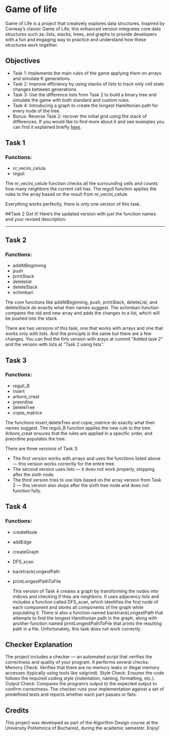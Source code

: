 # Game of life
Game of Life is a project that creatively explores data structures. Inspired by Conway’s classic Game of Life, this enhanced version integrates core data structures such as: lists, stacks, trees, and graphs to provide developers with a fun and engaging way to practice and understand how these structures work together.

## Objectives 

- Task 1: Implements the main rules of the game applying them on arrays and simulate K generations.
- Task 2: Improve efficiency by using stacks of lists to track only cell state changes between generations.
- Task 3: Use the difference lists from Task 2 to build a binary tree and simulate the game with both standard and custom rules.
- Task 4: Introducing a graph to create the longest Hamiltonian path for every node of the tree.
- Bonus:  Reverse Task 2: recover the initial grid using the stack of differences.
 If you would like to find more about it and see examples you can find it explained briefly [here](https://site-pa.netlify.app/proiecte/game_of_life/).


## Task 1

### Functions:
-  nr_vecini_celula
- reguli

The nr_vecini_celule function checks all the surrounding cells and counts how many neighbors the current cell has.
The reguli function applies the rules to the array based on the result from nr_vecini_celule.

Everything works perfectly, there is only one version of this task.

##Task 2
Got it! Here’s the updated version with just the function names and your revised description:

---

## Task 2

### Functions:
- addAtBeginning
- push
- printStack
- deletelist
- deleteStack
- schimbari

The core functions like addAtBeginning, push, printStack, deleteList, and deleteStack do exactly what their names suggest.
The schimbari function compares the old and new array and adds the changes to a list, which will be pushed into the stack.

There are two versions of this task, one that works with arrays and one that works only with lists. And the principle is the same but there are a few changes. You can find the firts version with arays at commit "Added task 2" and the version with lists at "Task 2 using lists".


## Task 3
### Functions:

- reguli_B
- insert
- arbore_creat
- preordine
- deleteTree
- copie_matrice 
  

The functions insert,deleteTree and copie_matrice do exactly what their names suggest.
The reguli_B function applies the new rule to the tree.
Arbore_creat ensures that the rules are applied in a specific order, and preordine populates the tree.

There are three versions of Task 3:
- The first version works with arrays and uses the functions listed above — this version works correctly for the entire tree.
- The second version uses lists — it does not work properly, stopping after the sixth node.
- The third version tries to use lists based on the array version from Task 2 — this version also stops after the sixth tree node and does not function fully.

## Task 4
### Functions:

- createNode
- addEdge
- createGraph
- DFS_scan
- backtrackLongestPath
- printLongestPathToFile

  This version of Task 4 creates a graph by transforming the nodes into indices and checking if they are neighbors. It uses adjacency lists and includes a function called DFS_scan, which identifies the first node of each component and stores all components of the graph while populating it. There is also a function named backtrackLongestPath that attempts to find the longest Hamiltonian path in the graph, along with another function named printLongestPathToFile that prints the resulting path in a file.
  Unfortunately, this task does not work correctly.

## Checker Explanation

The project includes a checker — an automated script that verifies the correctness and quality of your program. It performs several checks:
Memory Check: Verifies that there are no memory leaks or illegal memory accesses (typically using tools like valgrind).
Style Check: Ensures the code follows the required coding style (indentation, naming, formatting, etc.).
Output Check: Compares the program’s output to the expected output to confirm correctness.
The checker runs your implementation against a set of predefined tests and reports whether each part passes or fails.

## Credits

This project was developed as part of the Algorithm Design course at the University Politehnica of Bucharest, during the academic semester. Enjoy!
